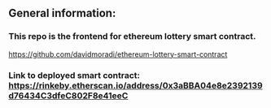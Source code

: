 ## General information:

### This repo is the frontend for ethereum lottery smart contract.
https://github.com/davidmoradi/ethereum-lottery-smart-contract

### Link to deployed smart contract: https://rinkeby.etherscan.io/address/0x3aBBA04e8e2392139d76434C3dfeC802F8e41eeC
